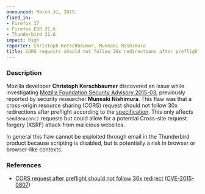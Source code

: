 ```yaml
---
announced: March 31, 2015
fixed_in:
- Firefox 37
- Firefox ESR 31.6
- Thunderbird 31.6
impact: High
reporter: Christoph Kerschbaumer, Muneaki Nishimura 
title: CORS requests should not follow 30x redirections after preflight
---
```


<h3>Description</h3>

<p>Mozilla developer <strong>Christoph Kerschbaumer</strong> discovered an issue
while investigating <a
href="https://www.mozilla.org/security/advisories/mfsa2015-03/">Mozilla
Foundation Security Advisory 2015-03</a>, previously reported by security
researcher <strong>Muneaki Nishimura</strong>. This flaw was that a cross-origin
resource sharing (CORS) request should not follow 30x redirections after
preflight according to the <a
href="http://www.w3.org/TR/cors/">specification</a>. This only affects
<code>sendBeacon()</code> requests but could allow for a potential Cross-site
request forgery (XSRF) attack from malicious websites. 
</p>

<p class="note">In general this flaw cannot be exploited through email in the
Thunderbird product because scripting is disabled, but is potentially a risk in
browser or browser-like contexts.</p>

<h3>References</h3>

<ul>
  <li><a href="https://bugzilla.mozilla.org/show_bug.cgi?id=1111834">
       CORS request after preflight should not follow 30x redirect</a>
(<a href="http://cve.mitre.org/cgi-bin/cvename.cgi?name=CVE-2015-0807"
class="ex-ref">CVE-2015-0807</a>)</li>
</ul>



